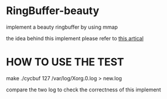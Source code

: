 # RingBuffer-beauty
implement a beauty ringbuffer by using mmap


the idea behind this implement please refer to [this artical](http://saiyn.github.io/homepage/2016/08/07/C/#gapless-ring-buffer)


# HOW TO USE THE TEST

make 
./cycbuf 127 /var/log/Xorg.0.log > new.log

compare the two log to check the correctness of this implement

 
